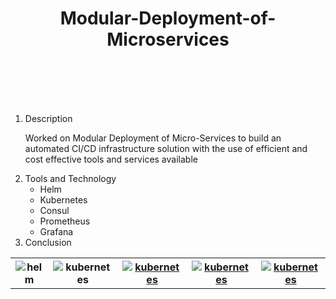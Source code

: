 <h1 align="center">Modular-Deployment-of-Microservices</h1>
<br/><br/><br/><br/>

<ol>
  <li>Description
        <p>Worked on Modular Deployment of Micro-Services to build an automated CI/CD infrastructure solution with the use of efficient and cost effective tools and services available</p>
  </li>
  <li>Tools and Technology
    <ul>
        <li>Helm</li>
        <li>Kubernetes</li>
        <li>Consul</li>
        <li>Prometheus</li>
        <li>Grafana</li>
    </ul>
  </li>
  <li>Conclusion</li>
</ol> 
<table style="width:100%">
  <tr>
    <th><img src="https://helm.sh/img/helm.svg"alt="helm" /></th>
    <th><img src="https://c7.uihere.com/files/938/554/491/5bbc111cbade1-thumb.jpg"  alt="kubernetes" /></th>
    <th><a href="https://kubernetes.io/"><img src="https://www.pikpng.com/pngl/m/430-4308572_consul-logo-hashicorp-consul-logo-clipart.png" alt="kubernetes" /></a> </th>
    <th><a href="https://kubernetes.io/"><img src="https://banner2.cleanpng.com/20181116/ruu/kisspng-grafana-scalable-vector-graphics-application-softw-5bef3c66c4b5f5.0689917515424052228057.jpg" alt="kubernetes" /></a> </th>
    <th><a href="https://kubernetes.io/"><img src="https://assets.stickpng.com/images/58481585cef1014c0b5e4971.png" alt="kubernetes" /></a> </th>
  </tr>
</table>

